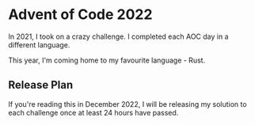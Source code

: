 # Advent of Code 2022

In 2021, I took on a crazy challenge. I completed each AOC day in a different language.

This year, I'm coming home to my favourite language - Rust.

## Release Plan

If you're reading this in December 2022, I will be releasing my solution to each challenge once at least 24 hours have passed.
